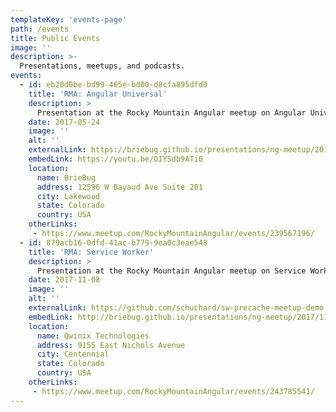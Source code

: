 ```yaml
---
templateKey: 'events-page'
path: /events
title: Public Events
image: ''
description: >-
  Presentations, meetups, and podcasts.
events:
  - id: eb20d0be-bd99-465e-bd00-d8cfa895dfd0
    title: 'RMA: Angular Universal'
    description: >
      Presentation at the Rocky Mountain Angular meetup on Angular Universal
    date: 2017-05-24
    image: ''
    alt: ''
    externalLink: https://briebug.github.io/presentations/ng-meetup/2017/05/angular-universal
    embedLink: https://youtu.be/OIYSdb9ATi0
    location:
      name: BrieBug
      address: 12596 W Bayaud Ave Suite 201
      city: Lakewood
      state: Colorado
      country: USA
    otherLinks:
     - https://www.meetup.com/RockyMountainAngular/events/239567196/
  - id: 879acb16-0dfd-41ac-b779-9ea0c3eae548
    title: 'RMA: Service Worker'
    description: >
      Presentation at the Rocky Mountain Angular meetup on Service Worker
    date: 2017-11-08
    image: ''
    alt: ''
    externalLink: https://github.com/schuchard/sw-precache-meetup-demo
    embedLink: http://briebug.github.io/presentations/ng-meetup/2017/11/service-workers/#/
    location:
      name: Qwinix Technologies
      address: 9155 East Nichols Avenue
      city: Centennial
      state: Colorado
      country: USA
    otherLinks:
     - https://www.meetup.com/RockyMountainAngular/events/243785541/
---
```

